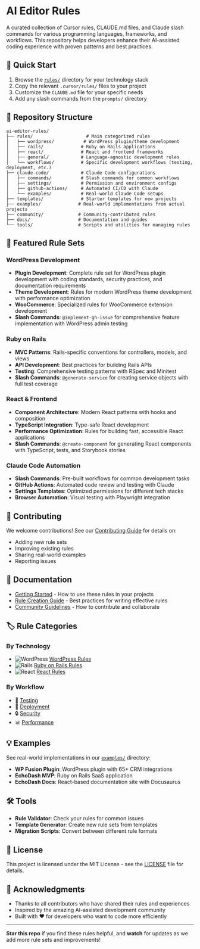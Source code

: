 # AI Editor Rules

A curated collection of Cursor rules, CLAUDE.md files, and Claude slash commands for various programming languages, frameworks, and workflows. This repository helps developers enhance their AI-assisted coding experience with proven patterns and best practices.

## 🚀 Quick Start

1. Browse the [`rules/`](./rules/) directory for your technology stack
2. Copy the relevant `.cursor/rules/` files to your project
3. Customize the `CLAUDE.md` file for your specific needs
4. Add any slash commands from the `prompts/` directory

## 📁 Repository Structure

```
ai-editor-rules/
├── rules/                    # Main categorized rules
│   ├── wordpress/           # WordPress plugin/theme development
│   ├── rails/              # Ruby on Rails applications
│   ├── react/              # React and frontend frameworks
│   ├── general/            # Language-agnostic development rules
│   └── workflows/          # Specific development workflows (testing, deployment, etc.)
├── claude-code/            # Claude Code configurations
│   ├── commands/           # Slash commands for common workflows
│   ├── settings/           # Permission and environment configs
│   ├── github-actions/     # Automated CI/CD with Claude
│   └── examples/           # Real-world Claude Code setups
├── templates/              # Starter templates for new projects
├── examples/              # Real-world implementations from actual projects
├── community/             # Community-contributed rules
├── docs/                  # Documentation and guides
└── tools/                 # Scripts and utilities for managing rules
```

## 🎯 Featured Rule Sets

### WordPress Development
- **Plugin Development**: Complete rule set for WordPress plugin development with coding standards, security practices, and documentation requirements
- **Theme Development**: Rules for modern WordPress theme development with performance optimization
- **WooCommerce**: Specialized rules for WooCommerce extension development
- **Slash Commands**: `@implement-gh-issue` for comprehensive feature implementation with WordPress admin testing

### Ruby on Rails
- **MVC Patterns**: Rails-specific conventions for controllers, models, and views
- **API Development**: Best practices for building Rails APIs
- **Testing**: Comprehensive testing patterns with RSpec and Minitest
- **Slash Commands**: `@generate-service` for creating service objects with full test coverage

### React & Frontend
- **Component Architecture**: Modern React patterns with hooks and composition
- **TypeScript Integration**: Type-safe React development
- **Performance Optimization**: Rules for building fast, accessible React applications
- **Slash Commands**: `@create-component` for generating React components with TypeScript, tests, and Storybook stories

### Claude Code Automation
- **Slash Commands**: Pre-built workflows for common development tasks
- **GitHub Actions**: Automated code review and testing with Claude
- **Settings Templates**: Optimized permissions for different tech stacks
- **Browser Automation**: Visual testing with Playwright integration

## 🤝 Contributing

We welcome contributions! See our [Contributing Guide](./docs/CONTRIBUTING.md) for details on:

- Adding new rule sets
- Improving existing rules
- Sharing real-world examples
- Reporting issues

## 📖 Documentation

- [Getting Started](./docs/getting-started.md) - How to use these rules in your projects
- [Rule Creation Guide](./docs/creating-rules.md) - Best practices for writing effective rules
- [Community Guidelines](./docs/community-guidelines.md) - How to contribute and collaborate

## 🏷️ Rule Categories

### By Technology
- ![WordPress](https://img.shields.io/badge/WordPress-21759B?style=flat-square&logo=wordpress&logoColor=white) [WordPress Rules](./rules/wordpress/)
- ![Rails](https://img.shields.io/badge/Rails-CC0000?style=flat-square&logo=ruby-on-rails&logoColor=white) [Ruby on Rails Rules](./rules/rails/)
- ![React](https://img.shields.io/badge/React-20232A?style=flat-square&logo=react&logoColor=61DAFB) [React Rules](./rules/react/)

### By Workflow
- 🧪 [Testing](./rules/workflows/testing/)
- 🚀 [Deployment](./rules/workflows/deployment/)
- 🔒 [Security](./rules/workflows/security/)
- 📊 [Performance](./rules/workflows/performance/)

## 💡 Examples

See real-world implementations in our [`examples/`](./examples/) directory:

- **WP Fusion Plugin**: WordPress plugin with 65+ CRM integrations
- **EchoDash MVP**: Ruby on Rails SaaS application
- **EchoDash Docs**: React-based documentation site with Docusaurus

## 🛠️ Tools

- **Rule Validator**: Check your rules for common issues
- **Template Generator**: Create new rule sets from templates
- **Migration Scripts**: Convert between different rule formats

## 📄 License

This project is licensed under the MIT License - see the [LICENSE](LICENSE) file for details.

## 🌟 Acknowledgments

- Thanks to all contributors who have shared their rules and experiences
- Inspired by the amazing AI-assisted development community
- Built with ❤️ for developers who want to code more efficiently

---

**Star this repo** if you find these rules helpful, and **watch** for updates as we add more rule sets and improvements!